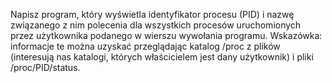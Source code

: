 Napisz program, który wyświetla identyfikator procesu (PID) i nazwę związanego z nim polecenia dla
wszystkich procesów uruchomionych przez użytkownika podanego w wierszu wywołania programu.
Wskazówka: informacje te można uzyskać przeglądając katalog /proc z plików (interesują nas katalogi,
których właścicielem jest dany użytkownik) i pliki /proc/PID/status.
